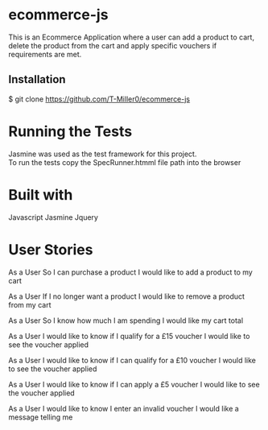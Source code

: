 # ecommerce-js

This is an Ecommerce Application where a user can add a product to cart, delete the product from the cart and apply specific vouchers if requirements are met.

## Installation
$ git clone https://github.com/T-Miller0/ecommerce-js

# Running the Tests
Jasmine was used as the test framework for this project.  
To run the tests copy the SpecRunner.htmml file path into the browser

# Built with
Javascript
Jasmine
Jquery

# User Stories

As a User
So I can purchase a product
I would like to add a product to my cart

As a User
If I no longer want a product
I would like to remove a product from my cart

As a User
So I know how much I am spending
I would like my cart total

As a User
I would like to know if I qualify for a £15 voucher
I would like to see the voucher applied

As a User
I would like to know if I can qualify for a £10 voucher
I would like to see the voucher applied

As a User
I would like to know if I can apply a £5 voucher
I would like to see the voucher applied

As a User
I would like to know I enter an invalid voucher
I would like a message telling me

